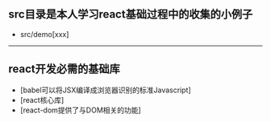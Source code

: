 
## src目录是本人学习react基础过程中的收集的小例子

* src/demo[xxx]

* **

## react开发必需的基础库

* [babel可以将JSX编译成浏览器识别的标准Javascript]
* [react核心库]
* [react-dom提供了与DOM相关的功能]
